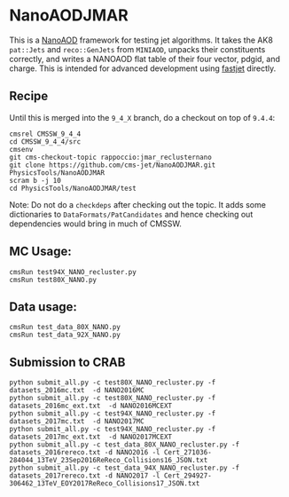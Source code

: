 # NanoAODJMAR
This is a [NanoAOD](https://twiki.cern.ch/twiki/bin/view/CMSPublic/WorkBookNanoAOD) framework for testing jet algorithms. It takes the AK8 `pat::Jets` and `reco::GenJets` from `MINIAOD`, unpacks their constituents correctly, and writes a NANOAOD flat table of their four vector, pdgid, and charge. This is intended for advanced development using [fastjet](http://fastjet.fr) directly.

## Recipe

Until this is merged into the `9_4_X` branch, do a checkout on top of `9.4.4`:

```
cmsrel CMSSW_9_4_4
cd CMSSW_9_4_4/src
cmsenv
git cms-checkout-topic rappoccio:jmar_reclusternano
git clone https://github.com/cms-jet/NanoAODJMAR.git PhysicsTools/NanoAODJMAR
scram b -j 10
cd PhysicsTools/NanoAODJMAR/test
```

Note: Do not do a `checkdeps` after checking out the topic. It adds some dictionaries to `DataFormats/PatCandidates` and hence checking out dependencies would bring in much of CMSSW.

## MC Usage:

```
cmsRun test94X_NANO_recluster.py
cmsRun test80X_NANO.py
```

## Data usage:
```
cmsRun test_data_80X_NANO.py
cmsRun test_data_92X_NANO.py
```


## Submission to CRAB
```
python submit_all.py -c test80X_NANO_recluster.py -f datasets_2016mc.txt  -d NANO2016MC
python submit_all.py -c test80X_NANO_recluster.py -f datasets_2016mc_ext.txt  -d NANO2016MCEXT
python submit_all.py -c test94X_NANO_recluster.py -f datasets_2017mc.txt  -d NANO2017MC
python submit_all.py -c test94X_NANO_recluster.py -f datasets_2017mc_ext.txt  -d NANO2017MCEXT
python submit_all.py -c test_data_80X_NANO_recluster.py -f datasets_2016rereco.txt -d NANO2016 -l Cert_271036-284044_13TeV_23Sep2016ReReco_Collisions16_JSON.txt
python submit_all.py -c test_data_94X_NANO_recluster.py -f datasets_2017rereco.txt -d NANO2017 -l Cert_294927-306462_13TeV_EOY2017ReReco_Collisions17_JSON.txt
```

